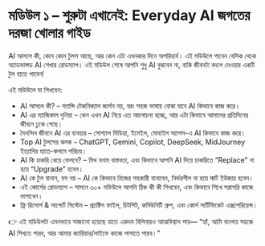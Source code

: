 # মডিউল ১ – শুরুটা এখানেই: Everyday AI জগতের দরজা খোলার গাইড

AI আসলে কী, কোন কোন টুলস আছে, আর কেন এটা এখনকার দিনে অপরিহার্য। এই মডিউলে পাবেন বেসিক থেকে অ্যাডভান্সড AI শেখার রোডম্যাপ। এই মডিউল শেষে আপনি শুধু AI বুঝবেন না, বাকি জীবনটা বদলে দেওয়ার একটি টুল হাতে পাবেন!

এই মডিউলে যা শিখবেন:

- AI আসলে কী? – ফ্যান্সি টেকনিক্যাল জার্গন নয়, বরং সহজ ভাষায় বোঝা যাবে AI কিভাবে কাজ করে।
- AI এর ম্যাজিকাল দুনিয়া – কেন এখন AI নিয়ে এত আলোচনা হচ্ছে, আর এটা কিভাবে আমাদের প্রতিদিনের জীবনে ঢুকে গেছে।
- দৈনন্দিন জীবনে AI এর ব্যবহার – সোশ্যাল মিডিয়া, ইমেইল, মোবাইল অ্যাপস-এ AI কিভাবে কাজ করে।
- Top AI টুলসের ঝলক – ChatGPT, Gemini, Copilot, DeepSeek, MidJourney ইত্যাদির হাতে-কলমে পরিচয়।
- AI কি চাকরি খেয়ে ফেলবে? – মিথ বনাম বাস্তবতা, এবং কিভাবে আপনি AI দিয়ে চাকরিতে “Replace” না হয়ে “Upgrade” হবেন।
- AI কে টুল বানান, বস নয় – AI কে কিভাবে নিজের সহকারী বানাবেন, নির্ভরশীল না হয়ে স্মার্ট ইউজার হবেন।
- এই কোর্সের রোডম্যাপ – সামনে ৩০+ মডিউলে আপনি ঠিক কী কী শিখবেন, এবং কিভাবে শিখে সরাসরি কাজে লাগাবেন।
- ফ্রি রিসোর্স & সাপোর্ট সিস্টেম – প্র্যাক্টিস ফাইল, চিটশিট, কমিউনিটি গ্রুপ, এবং কোর্স সার্টিফিকেট এক্সপেরিয়েন্স।

👉 এই মডিউলটা এমনভাবে সাজানো হয়েছে যাতে একদম বিগিনারও আত্মবিশ্বাস পায়— “হ্যাঁ, আমি বাংলায় সহজে AI শিখতে পারব, আর আমার ক্যারিয়ার/লাইফে কাজে লাগাতে পারব।”

